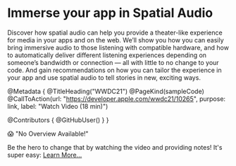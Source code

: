 # Immerse your app in Spatial Audio

Discover how spatial audio can help you provide a theater-like experience for media in your apps and on the web. We’ll show you how you can easily bring immersive audio to those listening with compatible hardware, and how to automatically deliver different listening experiences depending on someone’s bandwidth or connection — all with little to no change to your code. And gain recommendations on how you can tailor the experience in your app and use spatial audio to tell stories in new, exciting ways.

@Metadata {
   @TitleHeading("WWDC21")
   @PageKind(sampleCode)
   @CallToAction(url: "https://developer.apple.com/wwdc21/10265", purpose: link, label: "Watch Video (18 min)")

   @Contributors {
      @GitHubUser(<replace this with your GitHub handle>)
   }
}

😱 "No Overview Available!"

Be the hero to change that by watching the video and providing notes! It's super easy:
 [Learn More…](https://wwdcnotes.github.io/WWDCNotes/documentation/wwdcnotes/contributing)
